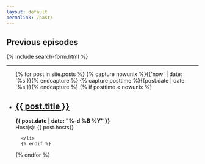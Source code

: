 ```yaml
---
layout: default
permalink: /past/
---
```


## Previous episodes

{% include search-form.html %}

----

<ul>
  {% for post in site.posts %}
    {% capture nowunix %}{{'now' | date: '%s'}}{% endcapture %}
    {% capture posttime %}{{post.date | date: '%s'}}{% endcapture %}
    {% if posttime < nowunix %}
      <li>
        <h2><a href="{{ post.url }}">{{ post.title }}</a></h2>
        <b>{{ post.date | date: "%-d %B %Y" }}</b><br>
        Host(s): {{ post.hosts}}

      </li>
      {% endif %}
  {% endfor %}
</ul>
